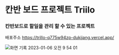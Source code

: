<h1> 칸반 보드 프로젝트 Triilo</h1>

<h3>칸반보드로 할일을 관리 할 수 있는 프로젝트</h3>

배포주소 https://trillo-q775w94zp-dukjjang.vercel.app/

![화면 기록 2023-01-06 오전 9 54 01](https://user-images.githubusercontent.com/102455275/210908312-7e68ce3d-5375-4a03-8d0c-84acda1391fd.gif)
